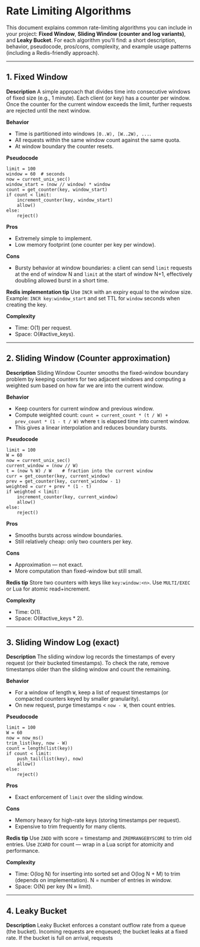 # Rate Limiting Algorithms

This document explains common rate-limiting algorithms you can include in your project: **Fixed Window**, **Sliding Window (counter and log variants)**, and **Leaky Bucket**. For each algorithm you'll find: a short description, behavior, pseudocode, pros/cons, complexity, and example usage patterns (including a Redis-friendly approach).

---

## 1. Fixed Window

**Description**
A simple approach that divides time into consecutive windows of fixed size (e.g., 1 minute). Each client (or key) has a counter per window. Once the counter for the current window exceeds the limit, further requests are rejected until the next window.

**Behavior**

* Time is partitioned into windows `[0..W), [W..2W), ...`.
* All requests within the same window count against the same quota.
* At window boundary the counter resets.

**Pseudocode**

```text
limit = 100
window = 60  # seconds
now = current_unix_sec()
window_start = (now // window) * window
count = get_counter(key, window_start)
if count < limit:
    increment_counter(key, window_start)
    allow()
else:
    reject()
```

**Pros**

* Extremely simple to implement.
* Low memory footprint (one counter per key per window).

**Cons**

* Bursty behavior at window boundaries: a client can send `limit` requests at the end of window N and `limit` at the start of window N+1, effectively doubling allowed burst in a short time.

**Redis implementation tip**
Use `INCR` with an expiry equal to the window size. Example: `INCR key:window_start` and set TTL for `window` seconds when creating the key.

**Complexity**

* Time: O(1) per request.
* Space: O(#active\_keys).

---

## 2. Sliding Window (Counter approximation)

**Description**
Sliding Window Counter smooths the fixed-window boundary problem by keeping counters for two adjacent windows and computing a weighted sum based on how far we are into the current window.

**Behavior**

* Keep counters for current window and previous window.
* Compute weighted count: `count = current_count * (t / W) + prev_count * (1 - t / W)` where `t` is elapsed time into current window.
* This gives a linear interpolation and reduces boundary bursts.

**Pseudocode**

```text
limit = 100
W = 60
now = current_unix_sec()
current_window = (now // W)
t = (now % W) / W    # fraction into the current window
curr = get_counter(key, current_window)
prev = get_counter(key, current_window - 1)
weighted = curr + prev * (1 - t)
if weighted < limit:
    increment_counter(key, current_window)
    allow()
else:
    reject()
```

**Pros**

* Smooths bursts across window boundaries.
* Still relatively cheap: only two counters per key.

**Cons**

* Approximation — not exact.
* More computation than fixed-window but still small.

**Redis tip**
Store two counters with keys like `key:window:<n>`. Use `MULTI/EXEC` or Lua for atomic read+increment.

**Complexity**

* Time: O(1).
* Space: O(#active\_keys \* 2).

---

## 3. Sliding Window Log (exact)

**Description**
The sliding window log records the timestamps of every request (or their bucketed timestamps). To check the rate, remove timestamps older than the sliding window and count the remaining.

**Behavior**

* For a window of length `W`, keep a list of request timestamps (or compacted counters keyed by smaller granularity).
* On new request, purge timestamps < `now - W`, then count entries.

**Pseudocode**

```text
limit = 100
W = 60
now = now_ms()
trim_list(key, now - W)
count = length(list(key))
if count < limit:
    push_tail(list(key), now)
    allow()
else:
    reject()
```

**Pros**

* Exact enforcement of `limit` over the sliding window.

**Cons**

* Memory heavy for high-rate keys (storing timestamps per request).
* Expensive to trim frequently for many clients.

**Redis tip**
Use `ZADD` with score = timestamp and `ZREMRANGEBYSCORE` to trim old entries. Use `ZCARD` for count — wrap in a Lua script for atomicity and performance.

**Complexity**

* Time: O(log N) for inserting into sorted set and O(log N + M) to trim (depends on implementation). N = number of entries in window.
* Space: O(N) per key (N ≈ limit).

---

## 4. Leaky Bucket

**Description**
Leaky Bucket enforces a constant outflow rate from a queue (the bucket). Incoming requests are enqueued; the bucket leaks at a fixed rate. If the bucket is full on arrival, requests
